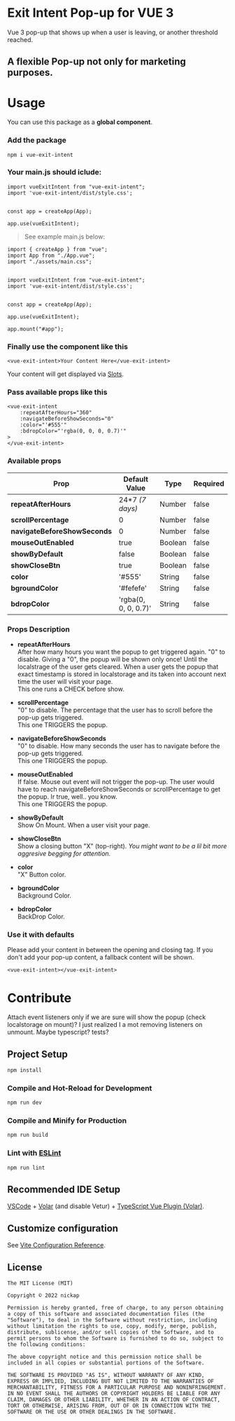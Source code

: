 # Exit Intent Pop-up for VUE 3
Vue 3 pop-up that shows up when a user is leaving, or another threshold reached.
## A flexible Pop-up not only for marketing purposes.

# Usage
You can use this package as a **global component**.
### Add the package
```
npm i vue-exit-intent
```
### Your main.js should iclude:
```
import vueExitIntent from "vue-exit-intent";
import 'vue-exit-intent/dist/style.css';


const app = createApp(App);

app.use(vueExitIntent);
```
> See example main.js below:
```
import { createApp } from "vue";
import App from "./App.vue";
import "./assets/main.css";


import vueExitIntent from "vue-exit-intent";
import 'vue-exit-intent/dist/style.css';


const app = createApp(App);

app.use(vueExitIntent);

app.mount("#app");
```

### Finally use the component like this
```
<vue-exit-intent>Your Content Here</vue-exit-intent>
```  
Your content will get displayed via [Slots](https://vuejs.org/guide/components/slots.html).
### Pass available props like this
```
<vue-exit-intent
    :repeatAfterHours="360"
    :navigateBeforeShowSeconds="0"
    :color="'#555'"
    :bdropColor="'rgba(0, 0, 0, 0.7)'"
>
</vue-exit-intent>
```
### Available props
| Prop | Default Value | Type | Required |
| --- | --- | --- | --- |
| **repeatAfterHours** | 24*7 *(7 days)* | Number | false |
| **scrollPercentage** | 0 | Number | false |
| **navigateBeforeShowSeconds** | 0 | Number | false |
| **mouseOutEnabled** | true | Boolean | false |
| **showByDefault** | false | Boolean | false |
| **showCloseBtn** | true | Boolean | false |
| **color** | '#555' | String  | false |
| **bgroundColor** | '#fefefe' | String  | false |
| **bdropColor** | 'rgba(0, 0, 0, 0.7)' | String  | false |

### Props Description
- **repeatAfterHours**  
After how many hours you want the popup to get triggered again.
"0" to disable. Giving a "0", the popup will be shown only once! Until the localstrage of the user gets cleared.
When a user gets the popup that exact timestamp is stored in localstorage and its taken into account next time the user will visit your page.  
This one runs a CHECK before show.

- **scrollPercentage**  
"0" to disable.
The percentage that the user has to scroll before the pop-up gets triggered.  
This one TRIGGERS the popup.

- **navigateBeforeShowSeconds**  
"0" to disable. How many seconds the user has to navigate before the pop-up gets triggered.  
This one TRIGGERS the popup.

- **mouseOutEnabled**  
If false. Mouse out event will not trigger the pop-up. The user would have to reach navigateBeforeShowSeconds or scrollPercentage to get the popup.
Ir true, well.. you know.  
This one TRIGGERS the popup.

- **showByDefault**  
Show On Mount. When a user visit your page.

- **showCloseBtn**  
Show a closing button "X" (top-right).
*You might want to be a lil bit more aggresive begging for attention.*

- **color**  
"X" Button color.

- **bgroundColor**  
Background Color.

- **bdropColor**  
BackDrop Color.

### Use it with defaults
Please add your content in between the opening and closing tag.
If you don't add your pop-up content, a fallback content will be shown.
```
<vue-exit-intent></vue-exit-intent>
```

# Contribute
Attach event listeners only if we are sure will show the popup (check localstorage on mount)?
I just realized I a mot removing listeners on unmount.
Maybe typescript? tests?

## Project Setup

```sh
npm install
```

### Compile and Hot-Reload for Development

```sh
npm run dev
```

### Compile and Minify for Production

```sh
npm run build
```

### Lint with [ESLint](https://eslint.org/)

```sh
npm run lint
```
## Recommended IDE Setup

[VSCode](https://code.visualstudio.com/) + [Volar](https://marketplace.visualstudio.com/items?itemName=Vue.volar) (and disable Vetur) + [TypeScript Vue Plugin (Volar)](https://marketplace.visualstudio.com/items?itemName=Vue.vscode-typescript-vue-plugin).

## Customize configuration

See [Vite Configuration Reference](https://vitejs.dev/config/).
## License
```
The MIT License (MIT)

Copyright © 2022 nickap

Permission is hereby granted, free of charge, to any person obtaining a copy of this software and associated documentation files (the "Software"), to deal in the Software without restriction, including without limitation the rights to use, copy, modify, merge, publish, distribute, sublicense, and/or sell copies of the Software, and to permit persons to whom the Software is furnished to do so, subject to the following conditions:

The above copyright notice and this permission notice shall be included in all copies or substantial portions of the Software.

THE SOFTWARE IS PROVIDED "AS IS", WITHOUT WARRANTY OF ANY KIND, EXPRESS OR IMPLIED, INCLUDING BUT NOT LIMITED TO THE WARRANTIES OF MERCHANTABILITY, FITNESS FOR A PARTICULAR PURPOSE AND NONINFRINGEMENT. IN NO EVENT SHALL THE AUTHORS OR COPYRIGHT HOLDERS BE LIABLE FOR ANY CLAIM, DAMAGES OR OTHER LIABILITY, WHETHER IN AN ACTION OF CONTRACT, TORT OR OTHERWISE, ARISING FROM, OUT OF OR IN CONNECTION WITH THE SOFTWARE OR THE USE OR OTHER DEALINGS IN THE SOFTWARE.
```